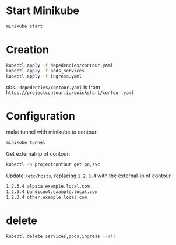 # Start Minikube
```bash
minikube start
```

# Creation
```bash
kubectl apply -f depedencies/contour.yaml
kubectl apply -f pods_services
kubectl apply -f ingress.yaml
```
obs.: `depedencies/contour.yaml` is from `https://projectcontour.io/quickstart/contour.yaml`

# Configuration
make tunnel with minikube to contour:
```bash
minikube tunnel
```

Get external-ip of contour:
```bash
kubectl -n projectcontour get po,svc
```

Update `/etc/hosts`, replacing `1.2.3.4` with the external-ip of contour
```bash
1.2.3.4 alpaca.example.local.com
1.2.3.4 bandicoot.example.local.com
1.2.3.4 other.example.local.com
```

# delete
```bash
kubectl delete services,pods,ingress --all
```